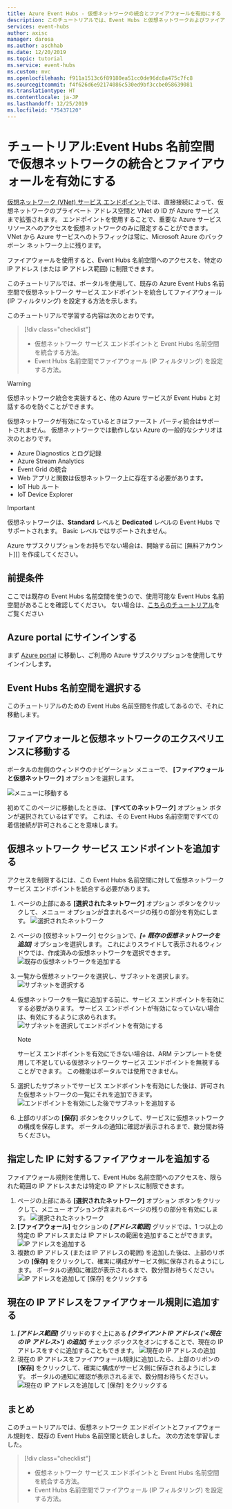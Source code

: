 ```yaml
---
title: Azure Event Hubs - 仮想ネットワークの統合とファイアウォールを有効にする
description: このチュートリアルでは、Event Hubs と仮想ネットワークおよびファイアウォールを統合して、セキュリティで保護されたアクセスを有効にする方法について説明します。
services: event-hubs
author: axisc
manager: darosa
ms.author: aschhab
ms.date: 12/20/2019
ms.topic: tutorial
ms.service: event-hubs
ms.custom: mvc
ms.openlocfilehash: f911a1513c6f89180ea51cc0de96dc8a475c7fc8
ms.sourcegitcommit: f4f626d6e92174086c530ed9bf3ccbe058639081
ms.translationtype: HT
ms.contentlocale: ja-JP
ms.lasthandoff: 12/25/2019
ms.locfileid: "75437120"
---
```

# <a name="tutorial-enable-virtual-networks-integration-and-firewalls-on-event-hubs-namespace"></a>チュートリアル:Event Hubs 名前空間で仮想ネットワークの統合とファイアウォールを有効にする

[仮想ネットワーク (VNet) サービス エンドポイント](../virtual-network/virtual-network-service-endpoints-overview.md)では、直接接続によって、仮想ネットワークのプライベート アドレス空間と VNet の ID が Azure サービスまで拡張されます。 エンドポイントを使用することで、重要な Azure サービス リソースへのアクセスを仮想ネットワークのみに限定することができます。 VNet から Azure サービスへのトラフィックは常に、Microsoft Azure のバックボーン ネットワーク上に残ります。

ファイアウォールを使用すると、Event Hubs 名前空間へのアクセスを、特定の IP アドレス (または IP アドレス範囲) に制限できます。

このチュートリアルでは、ポータルを使用して、既存の Azure Event Hubs 名前空間で仮想ネットワーク サービス エンドポイントを統合してファイアウォール (IP フィルタリング) を設定する方法を示します。

このチュートリアルで学習する内容は次のとおりです。
> [!div class="checklist"]
> * 仮想ネットワーク サービス エンドポイントと Event Hubs 名前空間を統合する方法。
> * Event Hubs 名前空間でファイアウォール (IP フィルタリング) を設定する方法。

>[!WARNING]
> 仮想ネットワーク統合を実装すると、他の Azure サービスが Event Hubs と対話するのを防ぐことができます。
>
> 仮想ネットワークが有効になっているときはファースト パーティ統合はサポートされません。
> 仮想ネットワークでは動作しない Azure の一般的なシナリオは次のとおりです。
> * Azure Diagnostics とログ記録
> * Azure Stream Analytics
> * Event Grid の統合
> * Web アプリと関数は仮想ネットワーク上に存在する必要があります。
> * IoT Hub ルート
> * IoT Device Explorer


> [!IMPORTANT]
> 仮想ネットワークは、**Standard** レベルと **Dedicated** レベルの Event Hubs でサポートされます。 Basic レベルではサポートされません。

Azure サブスクリプションをお持ちでない場合は、開始する前に [無料アカウント][] を作成してください。

## <a name="prerequisites"></a>前提条件

ここでは既存の Event Hubs 名前空間を使うので、使用可能な Event Hubs 名前空間があることを確認してください。 ない場合は、[こちらのチュートリアル](./event-hubs-create.md)をご覧ください

## <a name="sign-in-to-the-azure-portal"></a>Azure portal にサインインする

まず [Azure portal][Azure portal] に移動し、ご利用の Azure サブスクリプションを使用してサインインします。

## <a name="select-event-hubs-namespace"></a>Event Hubs 名前空間を選択する

このチュートリアルのための Event Hubs 名前空間を作成してあるので、それに移動します。

## <a name="navigate-to-firewalls-and-virtual-networks-experience"></a>ファイアウォールと仮想ネットワークのエクスペリエンスに移動する

ポータルの左側のウィンドウのナビゲーション メニューで、 **[ファイアウォールと仮想ネットワーク]** オプションを選択します。

  ![メニューに移動する](./media/event-hubs-tutorial-vnet-and-firewalls/vnet-firewall-landing-page.png)

  初めてこのページに移動したときは、 **[すべてのネットワーク]** オプション ボタンが選択されているはずです。 これは、その Event Hubs 名前空間ですべての着信接続が許可されることを意味します。

## <a name="add-virtual-network-service-endpoint"></a>仮想ネットワーク サービス エンドポイントを追加する

アクセスを制限するには、この Event Hubs 名前空間に対して仮想ネットワーク サービス エンドポイントを統合する必要があります。

1. ページの上部にある **[選択されたネットワーク]** オプション ボタンをクリックして、メニュー オプションが含まれるページの残りの部分を有効にします。
  ![選択されたネットワーク](./media/event-hubs-tutorial-vnet-and-firewalls/vnet-firewall-selecting-selected-networks.png)
2. ページの [仮想ネットワーク] セクションで、***[+ 既存の仮想ネットワークを追加]*** オプションを選択します。 これによりスライドして表示されるウィンドウでは、作成済みの仮想ネットワークを選択できます。
  ![既存の仮想ネットワークを追加する](./media/event-hubs-tutorial-vnet-and-firewalls/vnet-firewall-adding-vnet-from-portal-slide-in-pane.png)
3. 一覧から仮想ネットワークを選択し、サブネットを選択します。
   ![サブネットを選択する](./media/event-hubs-tutorial-vnet-and-firewalls/vnet-firewall-adding-vnet-from-portal-slide-in-pane-with-subnet-query.png)
4. 仮想ネットワークを一覧に追加する前に、サービス エンドポイントを有効にする必要があります。 サービス エンドポイントが有効になっていない場合は、有効にするように求められます。
  ![サブネットを選択してエンドポイントを有効にする](./media/event-hubs-tutorial-vnet-and-firewalls/vnet-firewall-adding-vnet-from-portal-slide-in-pane-after-enabling.png)
    > [!NOTE]
    > サービス エンドポイントを有効にできない場合は、ARM テンプレートを使用して不足している仮想ネットワーク サービス エンドポイントを無視することができます。 この機能はポータルでは使用できません。

5. 選択したサブネットでサービス エンドポイントを有効にした後は、許可された仮想ネットワークの一覧にそれを追加できます。
  ![エンドポイントを有効にした後でサブネットを追加する](./media/event-hubs-tutorial-vnet-and-firewalls/vnet-firewall-adding-vnet-from-portal-slide-in-pane-after-adding.png)

6. 上部のリボンの **[保存]** ボタンをクリックして、サービスに仮想ネットワークの構成を保存します。 ポータルの通知に確認が表示されるまで、数分間お待ちください。

## <a name="add-firewall-for-specified-ip"></a>指定した IP に対するファイアウォールを追加する

ファイアウォール規則を使用して、Event Hubs 名前空間へのアクセスを、限られた範囲の IP アドレスまたは特定の IP アドレスに制限できます。

1. ページの上部にある **[選択されたネットワーク]** オプション ボタンをクリックして、メニュー オプションが含まれるページの残りの部分を有効にします。
  ![選択されたネットワーク](./media/event-hubs-tutorial-vnet-and-firewalls/vnet-firewall-selecting-selected-networks.png)
2. **[ファイアウォール]** セクションの ***[アドレス範囲]*** グリッドでは、1 つ以上の特定の IP アドレスまたは IP アドレスの範囲を追加することができます。
  ![IP アドレスを追加する](./media/event-hubs-tutorial-vnet-and-firewalls/vnet-firewall-adding-firewall.png)
3. 複数の IP アドレス (または IP アドレスの範囲) を追加した後は、上部のリボンの **[保存]** をクリックして、確実に構成がサービス側に保存されるようにします。 ポータルの通知に確認が表示されるまで、数分間お待ちください。
  ![IP アドレスを追加して [保存] をクリックする](./media/event-hubs-tutorial-vnet-and-firewalls/vnet-firewall-adding-firewall-hitting-save.png)

## <a name="adding-your-current-ip-address-to-the-firewall-rules"></a>現在の IP アドレスをファイアウォール規則に追加する

1. ***[アドレス範囲]*** グリッドのすぐ上にある ***[クライアント IP アドレス ('<現在の IP アドレス>') の追加]*** チェック ボックスをオンにすることで、現在の IP アドレスをすぐに追加することもできます。
  ![現在の IP アドレスの追加](./media/event-hubs-tutorial-vnet-and-firewalls/vnet-firewall-adding-current-ip-hitting-save.png)
2. 現在の IP アドレスをファイアウォール規則に追加したら、上部のリボンの **[保存]** をクリックして、確実に構成がサービス側に保存されるようにします。 ポータルの通知に確認が表示されるまで、数分間お待ちください。
  ![現在の IP アドレスを追加して [保存] をクリックする](./media/event-hubs-tutorial-vnet-and-firewalls/vnet-firewall-adding-current-ip-hitting-save-after-saving.png)

## <a name="conclusion"></a>まとめ

このチュートリアルでは、仮想ネットワーク エンドポイントとファイアウォール規則を、既存の Event Hubs 名前空間と統合しました。 次の方法を学習しました。
> [!div class="checklist"]
> * 仮想ネットワーク サービス エンドポイントと Event Hubs 名前空間を統合する方法。
> * Event Hubs 名前空間でファイアウォール (IP フィルタリング) を設定する方法。


[Azure portal]: https://portal.azure.com/
